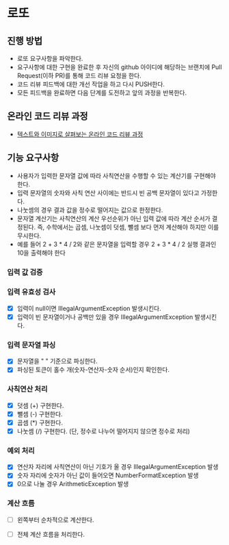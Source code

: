 # 로또

## 진행 방법

* 로또 요구사항을 파악한다.
* 요구사항에 대한 구현을 완료한 후 자신의 github 아이디에 해당하는 브랜치에 Pull Request(이하 PR)를 통해 코드 리뷰 요청을 한다.
* 코드 리뷰 피드백에 대한 개선 작업을 하고 다시 PUSH한다.
* 모든 피드백을 완료하면 다음 단계를 도전하고 앞의 과정을 반복한다.

## 온라인 코드 리뷰 과정

* [텍스트와 이미지로 살펴보는 온라인 코드 리뷰 과정](https://github.com/next-step/nextstep-docs/tree/master/codereview)

## 기능 요구사항

- 사용자가 입력한 문자열 값에 따라 사칙연산을 수행할 수 있는 계산기를 구현해야 한다.
- 입력 문자열의 숫자와 사칙 연산 사이에는 반드시 빈 공백 문자열이 있다고 가정한다.
- 나눗셈의 경우 결과 값을 정수로 떨어지는 값으로 한정한다.
- 문자열 계산기는 사칙연산의 계산 우선순위가 아닌 입력 값에 따라 계산 순서가 결정된다. 즉, 수학에서는 곱셈, 나눗셈이 덧셈, 뺄셈 보다 먼저 계산해야 하지만 이를 무시한다.
- 예를 들어 2 + 3 * 4 / 2와 같은 문자열을 입력할 경우 2 + 3 * 4 / 2 실행 결과인 10을 출력해야 한다

### 입력 값 검증

### 입력 유효성 검사

- [x] 입력이 null이면 IllegalArgumentException 발생시킨다.
- [x] 입력이 빈 문자열이거나 공백만 있을 경우 IllegalArgumentException 발생시킨다.

### 입력 문자열 파싱

- [x] 문자열을 " " 기준으로 파싱한다.
- [x] 파싱된 토큰이 홀수 개(숫자-연산자-숫자 순서)인지 확인한다.

### 사칙연산 처리

- [x] 덧셈 (+) 구현한다.
- [x] 뺄셈 (-) 구현한다.
- [x] 곱셈 (*) 구현한다.
- [x] 나눗셈 (/) 구현한다. (단, 정수로 나누어 떨어지지 않으면 정수로 처리)

### 예외 처리

- [x] 연산자 자리에 사칙연산이 아닌 기호가 올 경우 IllegalArgumentException 발생
- [x] 숫자 자리에 숫자가 아닌 값이 들어오면 NumberFormatException 발생
- [x] 0으로 나눌 경우 ArithmeticException 발생

### 계산 흐름

- [ ] 왼쪽부터 순차적으로 계산한다.
- [ ] 전체 계산 흐름을 처리한다.

